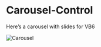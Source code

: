 # Carousel-Control
Here’s a carousel with slides for VB6

![Carousel](https://user-images.githubusercontent.com/16883228/130412646-4b22245b-5a9d-4dc3-927e-cbf543f5d29c.png)

